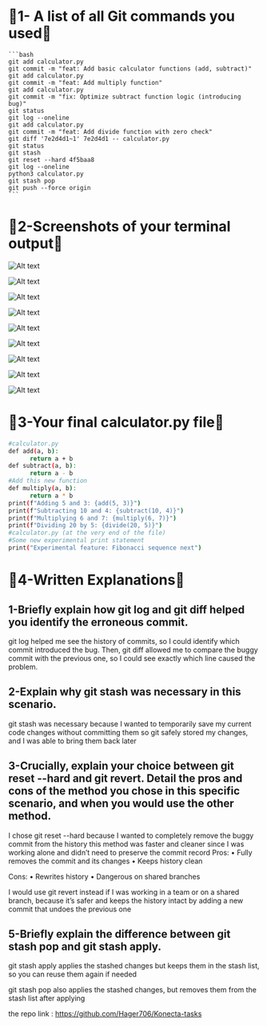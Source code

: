 # **📌1- A list of all Git commands you used**📌

<pre><code>```bash
git add calculator.py
git commit -m "feat: Add basic calculator functions (add, subtract)"
git add calculator.py
git commit -m "feat: Add multiply function"
git add calculator.py
git commit -m "fix: Optimize subtract function logic (introducing bug)"
git status
git log --oneline 
git add calculator.py
git commit -m "feat: Add divide function with zero check"
git diff '7e2d4d1~1' 7e2d4d1 -- calculator.py
git status 
git stash
git reset --hard 4f5baa8
git log --oneline 
python3 calculator.py
git stash pop
git push --force origin
```</code></pre>


# **📌2-Screenshots of your terminal output**📌

![Alt text](assets/pic1.png)

![Alt text](assets/pic2.png)

![Alt text](assets/pic3.png)

![Alt text](assets/pic4.png)

![Alt text](assets/pic5.png)

![Alt text](assets/pic6.png)

![Alt text](assets/pic7.png)

![Alt text](assets/pic8.png)

![Alt text](assets/pic9.png)

# **📌3-Your final calculator.py file**📌
```bash
#calculator.py
def add(a, b):
      return a + b
def subtract(a, b):
      return a - b
#Add this new function
def multiply(a, b):
      return a * b
print(f"Adding 5 and 3: {add(5, 3)}")
print(f"Subtracting 10 and 4: {subtract(10, 4)}")
print(f"Multiplying 6 and 7: {multiply(6, 7)}")
print(f"Dividing 20 by 5: {divide(20, 5)}")
#calculator.py (at the very end of the file)
#Some new experimental print statement
print("Experimental feature: Fibonacci sequence next")
```

# **📌4-Written Explanations**📌

## 1-Briefly explain how git log and git diff helped you identify the erroneous commit.

git log helped me see the history of commits, so I could identify which commit introduced the bug.
Then, git diff allowed me to compare the buggy commit with the previous one, so I could see exactly which line caused the problem.

## 2-Explain why git stash was necessary in this scenario.

git stash was necessary because I wanted to temporarily save my current code changes without committing them so git safely stored my changes, and I was able to bring them back later

## 3-Crucially, explain your choice between git reset --hard and git revert. Detail the pros and cons of the method you chose in this specific scenario, and when you would use the other method.

I chose git reset --hard because I wanted to completely remove the buggy commit from the history this method was faster and cleaner since I was working alone and didn’t need to preserve the commit record
Pros:
	•	Fully removes the commit and its changes
	•	Keeps history clean

Cons:
	•	Rewrites history
	•	Dangerous on shared branches 

I would use git revert instead if I was working in a team or on a shared branch, because it’s safer and keeps the history intact by adding a new commit that undoes the previous one

## 5-Briefly explain the difference between git stash pop and git stash apply.

git stash apply applies the stashed changes but keeps them in the stash list, so you can reuse them again if needed

git stash pop also applies the stashed changes, but removes them from the stash list after applying

the repo link : https://github.com/Hager706/Konecta-tasks